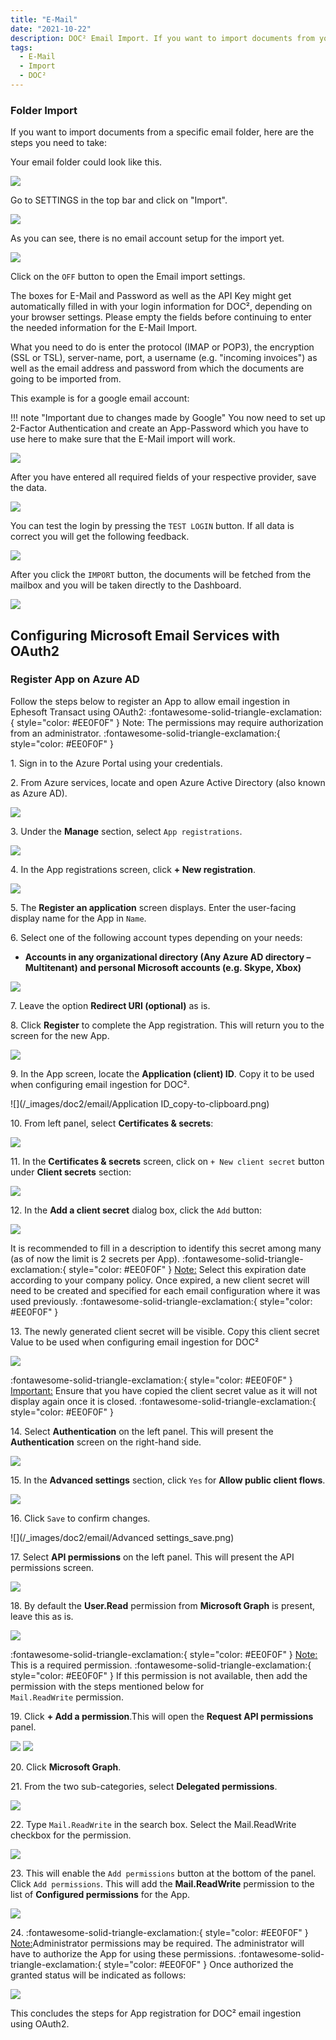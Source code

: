```yaml
---
title: "E-Mail"
date: "2021-10-22"
description: DOC² Email Import. If you want to import documents from your email inbox automatically, here are the steps you need to take.
tags:
  - E-Mail
  - Import
  - DOC²
---
```


### Folder Import

If you want to import documents from a specific email folder, here are the steps you need to take:

Your email folder could look like this.

![](/_images/doc2/AllImportOptions_Email_Folder.png)


Go to SETTINGS in the top bar and click on "Import".

![](/_images/doc2/AllImportOptions_Email_1.png)

As you can see, there is no email account setup for the import yet.

![](/_images/doc2/AllImportOptions_Email_2.png)

Click on the `OFF` button to open the Email import settings.

The boxes for E-Mail and Password as well as the API Key might get automatically filled in with your login information for DOC², depending on your browser settings. Please empty the fields before continuing to enter the needed information for the E-Mail Import.

What you need to do is enter the protocol (IMAP or POP3), the encryption (SSL or TSL), server-name, port, a username (e.g. "incoming invoices") as well as the email address and password from which the documents are going to be imported from.

This example is for a google email account:

!!! note "Important due to changes made by Google"
		You now need to set up 2-Factor Authentication and create an App-Password which you have to use here to make sure that the E-Mail import will work.

![](/_images/doc2/AllImportOptions_Email_3.png)

After you have entered all required fields of your respective provider, save the data.

![](/_images/doc2/AllImportOptions_Email_4.png)

You can test the login by pressing the `TEST LOGIN` button. If all data is correct you will get the following feedback.

![](/_images/doc2/AllImportOptions_Email_5.png)

After you click the `IMPORT` button, the documents will be fetched from the mailbox and you will be taken directly to the Dashboard.

![](/_images/doc2/AllImportOptions_Email_6.png)


<!-- If you have made the right decision to also use our [Workflow² APP](https://docs.polydocs.io/workflow/), you will find the corresponding workflows [here](https://docs.polydocs.io/example/gmail-import/) to automatically import your documents from your e-mail inbox to DOC². -->




## Configuring Microsoft Email Services with OAuth2

### Register App on Azure AD

Follow the steps below to register an App to allow email ingestion in Ephesoft Transact using OAuth2:
:fontawesome-solid-triangle-exclamation:{ style="color: #EE0F0F" }
Note: The permissions may require authorization from an administrator.
:fontawesome-solid-triangle-exclamation:{ style="color: #EE0F0F" }

1\. Sign in to the Azure Portal using your credentials.

2\. From Azure services, locate and open Azure Active Directory (also known as Azure AD).

![](/_images/doc2/email/Azure-Active-Directory.png)

3\. Under the **Manage** section, select `App registrations`.

![](/_images/doc2/email/App-registrations.png)

4\. In the App registrations screen, click **+ New registration**.

![](/_images/doc2/email/App_new-registration.png)

5\. The **Register an application** screen displays. Enter the user-facing display name for the App in `Name`.

6\. Select one of the following account types depending on your needs:

 - **Accounts in any organizational directory (Any Azure AD directory – Multitenant) and personal Microsoft accounts (e.g. Skype, Xbox)**

![](/_images/doc2/email/Register-an-application-screen.png)

7\. Leave the option **Redirect URI (optional)** as is.

8\. Click **Register** to complete the App registration. This will return you to the screen for the new App.

![](/_images/doc2/email/Register.png)

9\. In the App screen, locate the **Application (client) ID**. Copy it to be used when configuring email ingestion for DOC².

![](/_images/doc2/email/Application ID_copy-to-clipboard.png)

10\. From left panel, select **Certificates & secrets**:

![](/_images/doc2/email/Certificates-and-secrets.png)

11\. In the **Certificates & secrets** screen, click on `+ New client secret` button under **Client secrets** section:

![](/_images/doc2/email/New-client-secret.png)

12\. In the **Add a client secret** dialog box, click the `Add` button:

![](/_images/doc2/email/Add-a-client-secret_validity.png)

It is recommended to fill in a description to identify this secret among many (as of now the limit is 2 secrets per App).
:fontawesome-solid-triangle-exclamation:{ style="color: #EE0F0F" }
<ins>Note:</ins> Select this expiration date according to your company policy. Once expired, a new client secret will need to be created and specified for each email configuration where it was used previously.
:fontawesome-solid-triangle-exclamation:{ style="color: #EE0F0F" }

13\. The newly generated client secret will be visible. Copy this client secret Value to be used when configuring email ingestion for DOC² 

![](/_images/doc2/email/client-secrets_value.png)

:fontawesome-solid-triangle-exclamation:{ style="color: #EE0F0F" }
<ins>Important:</ins> Ensure that you have copied the client secret value as it will not display again once it is closed.
:fontawesome-solid-triangle-exclamation:{ style="color: #EE0F0F" }

14\. Select **Authentication** on the left panel. This will present the **Authentication** screen on the right-hand side.

![](/_images/doc2/email/Authentication.png)

15\. In the **Advanced settings** section, click `Yes` for **Allow public client flows**.

![](/_images/doc2/email/Allow-public-client-flows.png)

16\. Click `Save` to confirm changes.

![](/_images/doc2/email/Advanced settings_save.png)

17\. Select **API permissions** on the left panel. This will present the API permissions screen.

![](/_images/doc2/email/API-permissions.png)

18\. By default the **User.Read** permission from **Microsoft Graph** is present, leave this as is.

![](/_images/doc2/email/API-permissions-name-user-read.png)

 :fontawesome-solid-triangle-exclamation:{ style="color: #EE0F0F" }
 <ins>Note:</ins> This is a required permission. 
 :fontawesome-solid-triangle-exclamation:{ style="color: #EE0F0F" }
 If this permission is not available, then add the permission with the steps mentioned below for <br> `Mail.ReadWrite` permission.

 19\. Click **+ Add a permission**.This will open the **Request API permissions** panel.

![](/_images/doc2/email/Add-a-permission.png)
![](/_images/doc2/email/Microsoft-Graph.png)

20\. Click **Microsoft Graph**.

21\. From the two sub-categories, select **Delegated permissions**.
 
![](/_images/doc2/email/Delegated-permissions.png)

22\. Type `Mail.ReadWrite` in the search box. Select the Mail.ReadWrite checkbox for the permission.

![](/_images/doc2/email/Mail.ReadWrite_1.png)

23\. This will enable the `Add permissions` button at the bottom of the panel. Click `Add permissions`. This will add the **Mail.ReadWrite** permission to the list of **Configured permissions** for the App.

![](/_images/doc2/email/Mail.ReadWrite_2.png)

24\. :fontawesome-solid-triangle-exclamation:{ style="color: #EE0F0F" }
<ins>Note:</ins>Administrator permissions may be required. The administrator will have to authorize the App for using these permissions. 
:fontawesome-solid-triangle-exclamation:{ style="color: #EE0F0F" }
Once authorized the granted status will be indicated as follows:

![](/_images/doc2/email/Configured-permissions.png)

This concludes the steps for App registration for DOC²  email ingestion using OAuth2.

